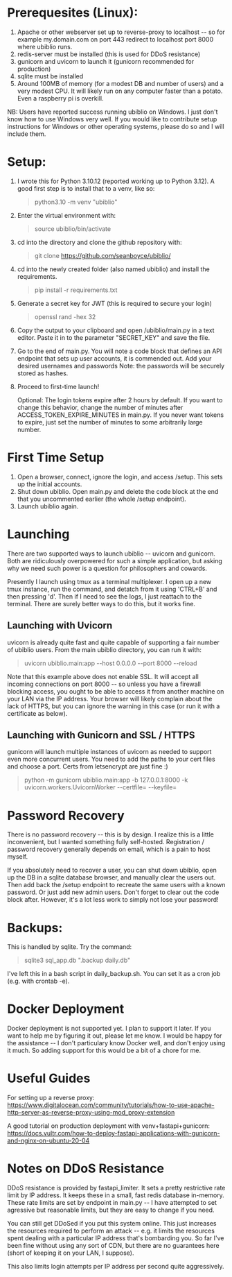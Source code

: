 # Prerequesites (Linux):
1. Apache or other webserver set up to reverse-proxy to localhost -- so for example my.domain.com on port 443 redirect to localhost port 8000 where ubiblio runs.
2. redis-server must be installed (this is used for DDoS resistance)
3. gunicorn and uvicorn to launch it (gunicorn recommended for production)
4. sqlite must be installed
5. Around 100MB of memory (for a modest DB and number of users) and a very modest CPU. It will likely run on any computer faster than a potato. Even a raspberry pi is overkill.

NB: Users have reported success running ubiblio on Windows. I just don't know how to use Windows very well. If you would like to contribute setup instructions for Windows or other operating systems, please do so and I will include them.

# Setup:

1. I wrote this for Python 3.10.12 (reported working up to Python 3.12). A good first step is to install that to a venv, like so:
   > python3.10 -m venv "ubiblio"
2. Enter the virtual environment with:
   > source ubiblio/bin/activate
3. cd into the directory and clone the github repository with:
   > git clone https://github.com/seanboyce/ubiblio/
4. cd into the newly created folder (also named ubiblio) and install the requirements.
   > pip install -r requirements.txt
5. Generate a secret key for JWT (this is required to secure your login)
   > openssl rand -hex 32
6. Copy the output to your clipboard and open /ubiblio/main.py in a text editor. Paste it in to the parameter "SECRET_KEY" and save the file.
7. Go to the end of main.py. You will note a code block that defines an API endpoint that sets up user accounts, it is commended out. Add your desired usernames and passwords Note: the passwords will be securely stored as hashes.
8. Proceed to first-time launch!

   Optional: The login tokens expire after 2 hours by default. If you want to change this behavior, change the number of minutes after ACCESS_TOKEN_EXPIRE_MINUTES in main.py. If you never want tokens to expire, just set the number of minutes to some arbitrarily large number.

# First Time Setup

1. Open a browser, connect, ignore the login, and access /setup. This sets up the initial accounts.
2. Shut down ubiblio. Open main.py and delete the code block at the end that you uncommented earlier (the whole /setup endpoint).
3. Launch ubiblio again. 

# Launching

There are two supported ways to launch ubiblio -- uvicorn and gunicorn. Both are ridiculously overpowered for such a simple application, but asking why we need such power is a question for philosophers and cowards.

Presently I launch using tmux as a terminal multiplexer. I open up a new tmux instance, run the command, and detatch from it using 'CTRL+B' and then pressing 'd'. Then if I need to see the logs, I just reattach to the terminal. There are surely better ways to do this, but it works fine.

## Launching with Uvicorn

uvicorn is already quite fast and quite capable of supporting a fair number of ubiblio users. From the main ubiblio directory, you can run it with:

> uvicorn ubiblio.main:app --host 0.0.0.0 --port 8000 --reload

Note that this example above does not enable SSL. It will accept all incoming connections on port 8000 -- so unless you have a firewall blocking access, you ought to be able to access it from another machine on your LAN via the IP address. Your browser will likely complain about the lack of HTTPS, but you can ignore the warning in this case (or run it with a certificate as below).

## Launching with Gunicorn and SSL / HTTPS

gunicorn will launch multiple instances of uvicorn as needed to support even more concurrent users. You need to add the paths to your cert files and choose a port. Certs from letsencrypt are just fine :) 

> python -m gunicorn ubiblio.main:app -b 127.0.0.1:8000 -k uvicorn.workers.UvicornWorker --certfile= --keyfile=

# Password Recovery

There is no password recovery -- this is by design. I realize this is a little inconvenient, but I wanted something fully self-hosted. Registration / password recovery generally depends on email, which is a pain to host myself.

If you absolutely need to recover a user, you can shut down ubiblio, open up the DB in a sqlite database browser, and manually clear the users out. Then add back the /setup endpoint to recreate the same users with a known password. Or just add new admin users. Don't forget to clear out the code block after. However, it's a lot less work to simply not lose your password!

# Backups:

This is handled by sqlite. Try the command:

> sqlite3 sql_app.db ".backup daily.db"

I've left this in a bash script in daily_backup.sh. You can set it as a cron job (e.g. with crontab -e).

# Docker Deployment

Docker deployment is not supported yet. I plan to support it later. If you want to help me by figuring it out, please let me know. I would be happy for the assistance -- I don't particulary know Docker well, and don't enjoy using it much. So adding support for this would be a bit of a chore for me.

# Useful Guides

For setting up a reverse proxy: https://www.digitalocean.com/community/tutorials/how-to-use-apache-http-server-as-reverse-proxy-using-mod_proxy-extension

A good tutorial on production deployment with venv+fastapi+gunicorn: https://docs.vultr.com/how-to-deploy-fastapi-applications-with-gunicorn-and-nginx-on-ubuntu-20-04

# Notes on DDoS Resistance

DDoS resistance is provided by fastapi_limiter. It sets a pretty restrictive rate limit by IP address. It keeps these in a small, fast redis database in-memory. These rate limits are set by endpoint in main.py -- I have attempted to set agressive but reasonable limits, but they are easy to change if you need.

You can still get DDoSed if you put this system online. This just increases the resources required to perform an attack -- e.g. it limits the resources spent dealing with a particular IP address that's bombarding you. So far I've been fine without using any sort of CDN, but there are no guarantees here (short of keeping it on your LAN, I suppose).

This also limits login attempts per IP address per second quite aggressively.
